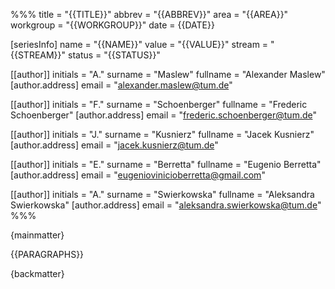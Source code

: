 %%%
title = "{{TITLE}}"
abbrev = "{{ABBREV}}"
area = "{{AREA}}"
workgroup = "{{WORKGROUP}}"
date = {{DATE}}

[seriesInfo]
name = "{{NAME}}"
value = "{{VALUE}}"
stream = "{{STREAM}}"
status = "{{STATUS}}"

[[author]]
initials = "A."
surname = "Maslew"
fullname = "Alexander Maslew"
  [author.address]
  email = "alexander.maslew@tum.de"

[[author]]
initials = "F."
surname = "Schoenberger"
fullname = "Frederic Schoenberger"
  [author.address]
  email = "frederic.schoenberger@tum.de"

[[author]]
initials = "J."
surname = "Kusnierz"
fullname = "Jacek Kusnierz"
  [author.address]
  email = "jacek.kusnierz@tum.de"

[[author]]
initials = "E."
surname = "Berretta"
fullname = "Eugenio Berretta"
  [author.address]
  email = "eugeniovinicioberretta@gmail.com"

[[author]]
initials = "A."
surname = "Swierkowska"
fullname = "Aleksandra Swierkowska"
  [author.address]
  email = "aleksandra.swierkowska@tum.de"
%%%

{mainmatter}

{{PARAGRAPHS}}

{backmatter}
